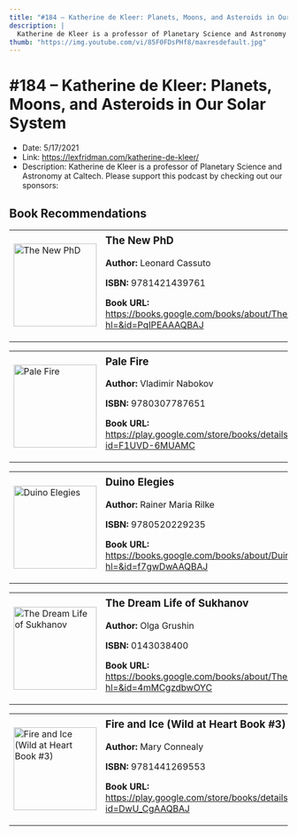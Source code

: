 ```yaml
---
title: "#184 – Katherine de Kleer: Planets, Moons, and Asteroids in Our Solar System"
description: |
  Katherine de Kleer is a professor of Planetary Science and Astronomy at Caltech. Please support this podcast by checking out our sponsors:"
thumb: "https://img.youtube.com/vi/85F0FDsPHf8/maxresdefault.jpg"
---
```


# #184 – Katherine de Kleer: Planets, Moons, and Asteroids in Our Solar System

  - Date: 5/17/2021
  - Link: https://lexfridman.com/katherine-de-kleer/
  - Description: Katherine de Kleer is a professor of Planetary Science and Astronomy at Caltech. Please support this podcast by checking out our sponsors:

## Book Recommendations

<table style="border: none;"><tr style="border: none;"><td style="border: none;"><img src="https://books.google.com/books/content?id=PqIPEAAAQBAJ&printsec=frontcover&img=1&zoom=1&edge=curl&source=gbs_api" alt="The New PhD" width="150" style="vertical-align: top;"></td><td style="border: none; vertical-align: top;"><h3 style='margin-top: 5'>The New PhD</h3><p><strong>Author:</strong> Leonard Cassuto</p><p><strong>ISBN:</strong> 9781421439761</p><p><strong>Book URL:</strong> <a href="https://books.google.com/books/about/The_New_PhD.html?hl=&id=PqIPEAAAQBAJ">https://books.google.com/books/about/The_New_PhD.html?hl=&id=PqIPEAAAQBAJ</a></p></td></tr></table>
<table style="border: none;"><tr style="border: none;"><td style="border: none;"><img src="https://books.google.com/books/content?id=F1UVD-6MUAMC&printsec=frontcover&img=1&zoom=1&edge=curl&source=gbs_api" alt="Pale Fire" width="150" style="vertical-align: top;"></td><td style="border: none; vertical-align: top;"><h3 style='margin-top: 5'>Pale Fire</h3><p><strong>Author:</strong> Vladimir Nabokov</p><p><strong>ISBN:</strong> 9780307787651</p><p><strong>Book URL:</strong> <a href="https://play.google.com/store/books/details?id=F1UVD-6MUAMC">https://play.google.com/store/books/details?id=F1UVD-6MUAMC</a></p></td></tr></table>
<table style="border: none;"><tr style="border: none;"><td style="border: none;"><img src="https://books.google.com/books/content?id=f7gwDwAAQBAJ&printsec=frontcover&img=1&zoom=1&edge=curl&source=gbs_api" alt="Duino Elegies" width="150" style="vertical-align: top;"></td><td style="border: none; vertical-align: top;"><h3 style='margin-top: 5'>Duino Elegies</h3><p><strong>Author:</strong> Rainer Maria Rilke</p><p><strong>ISBN:</strong> 9780520229235</p><p><strong>Book URL:</strong> <a href="https://books.google.com/books/about/Duino_Elegies.html?hl=&id=f7gwDwAAQBAJ">https://books.google.com/books/about/Duino_Elegies.html?hl=&id=f7gwDwAAQBAJ</a></p></td></tr></table>
<table style="border: none;"><tr style="border: none;"><td style="border: none;"><img src="https://books.google.com/books/content?id=4mMCgzdbwOYC&printsec=frontcover&img=1&zoom=1&edge=curl&source=gbs_api" alt="The Dream Life of Sukhanov" width="150" style="vertical-align: top;"></td><td style="border: none; vertical-align: top;"><h3 style='margin-top: 5'>The Dream Life of Sukhanov</h3><p><strong>Author:</strong> Olga Grushin</p><p><strong>ISBN:</strong> 0143038400</p><p><strong>Book URL:</strong> <a href="https://books.google.com/books/about/The_Dream_Life_of_Sukhanov.html?hl=&id=4mMCgzdbwOYC">https://books.google.com/books/about/The_Dream_Life_of_Sukhanov.html?hl=&id=4mMCgzdbwOYC</a></p></td></tr></table>
<table style="border: none;"><tr style="border: none;"><td style="border: none;"><img src="https://books.google.com/books/content?id=DwU_CgAAQBAJ&printsec=frontcover&img=1&zoom=1&edge=curl&source=gbs_api" alt="Fire and Ice (Wild at Heart Book #3)" width="150" style="vertical-align: top;"></td><td style="border: none; vertical-align: top;"><h3 style='margin-top: 5'>Fire and Ice (Wild at Heart Book #3)</h3><p><strong>Author:</strong> Mary Connealy</p><p><strong>ISBN:</strong> 9781441269553</p><p><strong>Book URL:</strong> <a href="https://play.google.com/store/books/details?id=DwU_CgAAQBAJ">https://play.google.com/store/books/details?id=DwU_CgAAQBAJ</a></p></td></tr></table>
